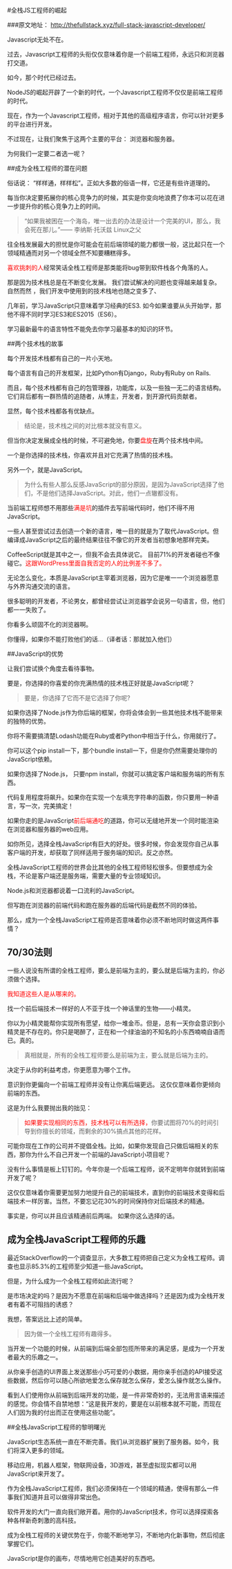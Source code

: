 #全栈JS工程师的崛起

###原文地址： http://thefullstack.xyz/full-stack-javascript-developer/ 

Javascript无处不在。

过去，Javascript工程师的头衔仅仅意味着你是一个前端工程师，永远只和浏览器打交道。

如今，那个时代已经过去。

NodeJS的崛起开辟了一个新的时代，一个Javascript工程师不仅仅是前端工程师的时代。

现在，作为一个Javascript工程师，相对于其他的高级程序语言，你可以针对更多的平台进行开发。

不过现在，让我们聚焦于这两个主要的平台： 浏览器和服务器。

为何我们一定要二者选一呢？

##成为全栈工程师的潜在问题

俗话说： “样样通，样样松”。正如大多数的俗语一样，它还是有些许道理的。

每当你决定要拓展你的核心竞争力的时候，其实是你变向地浪费了你本可以花在进一步提升你的核心竞争力上的时间。

> “如果我被困在一个海岛，唯一出去的办法是设计一个完美的UI，那么，我会死在那儿。”——  李纳斯·托沃兹 Linux之父

往全栈发展最大的担忧是你可能会在前后端领域的能力都很一般，这比起只在一个领域精通而对另一个领域全然不知要糟糕得多。

<font color=red>喜欢挑刺的人</font>经常笑话全栈工程师是那类能将bug带到软件栈各个角落的人。

那是因为技术栈总是在不断变化发展。 我们尝试解决的问题也变得越来越复杂。自然而然 ，我们开发中使用到的技术栈地也随之变多了、

几年前，学习JavaScript只意味着学习经典的ES3. 如今如果谁要从头开始学，那他不得不同时学习ES3和ES2015（ES6）。

学习最新最牛的语言特性不能免去你学习最基本的知识的环节。

##两个技术栈的故事

每个开发技术栈都有自己的一片小天地。

每个语言有自己的开发框架，比如Python有Django，Ruby有Ruby on Rails.

而且，每个技术栈都有自己的包管理器，功能库，以及一些独一无二的语言结构。它们背后都有一群热情的追随者，从博主，开发者，到开源代码贡献者。

显然，每个技术栈都各有优缺点。

> 结论是，技术栈之间的对比根本就没有意义。

但当你决定发展成全栈的时候，不可避免地，你要<font color=red>盘旋</font>在两个技术栈中间。

一个是你选择的技术栈，你喜欢并且对它充满了热情的技术栈。

另外一个，就是JavaScript。

> 为什么有些人那么反感JavaScript的部分原因，是因为JavaScript选择了他们，不是他们选择JavaScript。对此，他们一点辙都没有。

当前端工程师想不用那些<font color=red>满是坑</font>的插件去写前端代码时，他们不得不用JavaScript。

一些人甚至尝试过去创造一个新的语言，唯一目的就是为了取代JavaScript。但编译成JavaScript之后的最终结果往往不像它的开发者当初想象地那样完美。

CoffeeScript就是其中之一，但我不会去具体说它。 目前71%的开发者碰也不像碰它。<font color=red>这跟WordPress里面自我否定的人的比例差不多了。</font>

无论怎么变化，本质是JavaScript主宰着浏览器，因为它是唯一一个浏览器愿意与外界沟通交流的语言。

很多聪明的开发者，不论男女，都曾经尝试让浏览器学会说另一句语言，但，他们都一一失败了。

你看多么顽固不化的浏览器啊。

你懂得，如果你不能打败他们的话...（译者话：那就加入他们）

##JavaScript的优势

让我们尝试换个角度去看待事物。

要是，你选择的你喜爱的你充满热情的技术栈正好就是JavaScript呢？

> 要是，你选择了它而不是它选择了你呢?

如果你选择了Node.js作为你后端的框架，你将会体会到一些其他技术栈不能带来的独特的优势。

你将不需要搞清楚Lodash功能在Ruby或者Python中相当于什么，你用就行了。

你可以这个pip install一下，那个bundle install一下，但是你仍然需要处理你的JavaScript依赖。

如果你选择了Node.js， 只要npm install，你就可以搞定客户端和服务端的所有东西。

代码复用程度将飙升。如果你在实现一个左填充字符串的函数，你只要用一种语言，写一次，完美搞定！

如果你走的是JavaScript<font color=red>前后端通吃</font>的道路，你可以无缝地开发一个同时能渲染在浏览器和服务器的web应用。

如你所见，选择全栈JavaScript有巨大的好处。很多时候，你会发现你自己从事客户端的开发，却获取了同样适用于服务端的知识。反之亦然。

全栈JavaScript工程师的世界会比其他的全栈工程师轻松很多。但要想成为全栈，不论是客户端还是服务端，需要大量的专业领域知识。

Node.js和浏览器都说着一口流利的JavaScript。

但写跑在浏览器的前端代码和跑在服务器的后端代码是截然不同的体验。

那么，成为一个全栈JavaScript工程师是否意味着你必须不断地同时做这两件事情？

## 70/30法则

一些人说没有所谓的全栈工程师，要么是前端为主的，要么就是后端为主的，你必须做个选择。

<font color=red>我知道这些人是从哪来的。</font>

找一个前后端技术一样好的人不亚于找一个神话里的生物——小精灵。

你以为小精灵能帮你实现所有愿望，给你一堆金币。但是，总有一天你会意识到小精灵是不存在的。你只是喝醉了，正在和一个绿油油的不知名的小东西喃喃自语而已。真的。

> 真相就是，所有的全栈工程师要么是前端为主，要么就是后端为主的。

决定于从你的利益考虑，你更愿意为哪个工作。

意识到你更偏向一个前端工程师并没有让你离后端更远。 这仅仅意味着你更倾向前端的东西。

这是为什么我要抛出我的拙见：

> <font color=red>如果要实现相同的东西，技术栈可以有所选择，</font>你要试图将70%的时间引导到你擅长的领域，而剩余的30%搞点其他的花样。

可能你现在工作的公司并不提倡全栈。比如，如果你发现自己只做后端相关的东西，那你为什么不自己开发一个前端的JavaScript小项目呢？

没有什么事情是板上钉钉的。今年你是一个后端工程师，说不定明年你就转到前端开发了呢？

这仅仅意味着你需要更加努力地提升自己的前端技术，直到你的前端技术变得和后端技术一样厉害。当然，不要忘记花30%的时间保持你对后端技术的精通。

事实是，你可以并且应该精通前后两端。 如果你这么选择的话。

## 成为全栈JavaScript工程师的乐趣

最近StackOverflow的一个调查显示，大多数工程师把自己定义为全栈工程师。调查也显示85.3%的工程师至少知道一些JavaScript。

但是，为什么成为一个全栈工程师如此流行呢？

是市场决定的吗？是因为不愿意在前端和后端中做选择吗？还是因为成为全栈开发者有着不可阻挡的诱惑？

我想，答案远比上述的简单。

> 因为做一个全栈工程师有趣得多。

当开发一个功能的时候，从前端到后端全部包揽所带来的满足感，是成为一个开发者最大的乐趣之一。

从你亲手创造的UI界面上发送那些小巧可爱的小数据，用你亲手创造的API接受这些数据，然后你可以随心所欲地爱怎么保存就怎么保存，爱怎么操作就怎么操作。

看到人们使用你从前端到后端开发的功能，是一件非常奇妙的，无法用言语来描述的感觉。你会情不自禁地想：“这是我开发的，要是在以前根本就不可能，而现在人们因为我的付出而正在使用这些功能”。

##全栈JavaScript工程师的黎明曙光

JavaScript生态系统一直在不断完善。我们从浏览器扩展到了服务器。如今，我们将深入更多的领域。

移动应用，机器人框架，物联网设备，3D游戏，甚至虚拟现实都可以用JavaScript来开发了。

作为全栈JavaScript工程师，我们必须保持在一个领域的精通，使得有那么一件事我们知道并且可以做得非常出色。

软件开发的大门一直向我们敞开着。用你的JavaScript技术，你可以选择探索各种各样新奇刺激的高科技。

成为全栈工程师的关键优势在于，你能不断地学习，不断地内化新事物，然后彻底掌握它们。

JavaScript是你的画布，尽情地用它创造美好的东西吧。 
